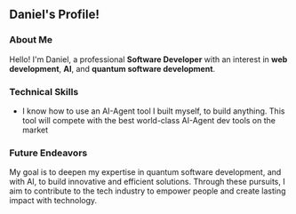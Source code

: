 ## Daniel's Profile!

### About Me

Hello! I'm Daniel, a professional **Software Developer** with an interest in **web development**, **AI**, and **quantum software development**.

### Technical Skills

- I know how to use an AI-Agent tool I built myself, to build anything. This tool will compete with the best world-class AI-Agent dev tools on the market

### Future Endeavors

My goal is to deepen my expertise in quantum software development, and with AI, to build innovative and efficient solutions. Through these pursuits, I aim to contribute to the tech industry to empower people and create lasting impact with technology.
